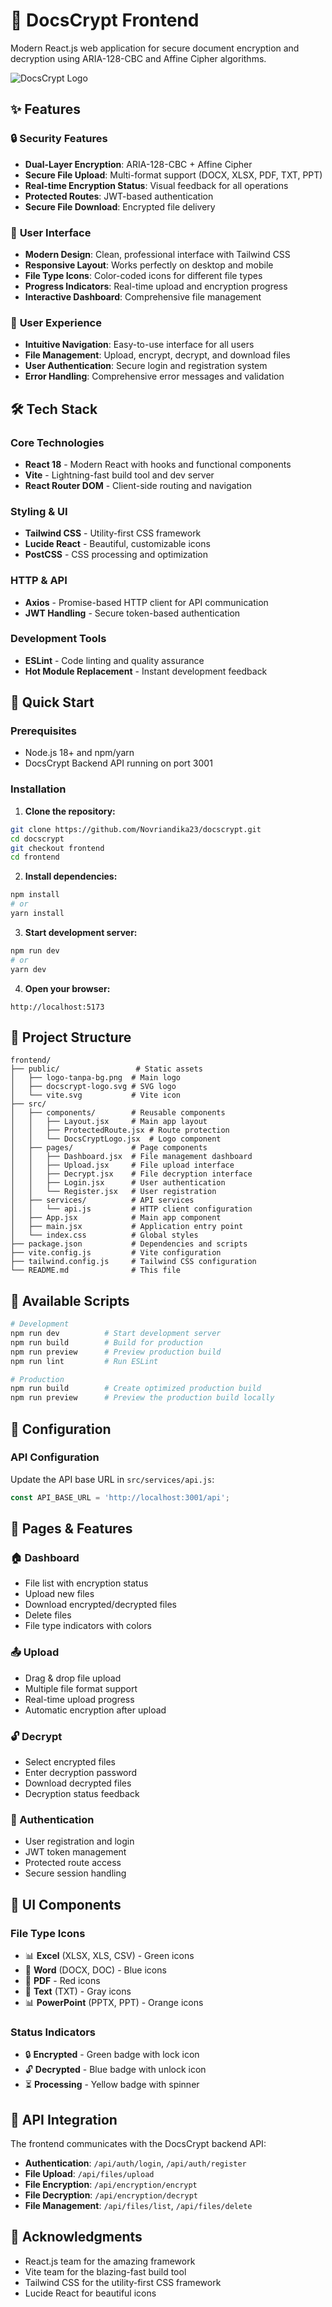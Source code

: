 # 🔐 DocsCrypt Frontend

Modern React.js web application for secure document encryption and decryption using ARIA-128-CBC and Affine Cipher algorithms.

![DocsCrypt Logo](public/logo-tanpa-bg.png)

## ✨ Features

### 🔒 **Security Features**
- **Dual-Layer Encryption**: ARIA-128-CBC + Affine Cipher
- **Secure File Upload**: Multi-format support (DOCX, XLSX, PDF, TXT, PPT)
- **Real-time Encryption Status**: Visual feedback for all operations
- **Protected Routes**: JWT-based authentication
- **Secure File Download**: Encrypted file delivery

### 🎨 **User Interface**
- **Modern Design**: Clean, professional interface with Tailwind CSS
- **Responsive Layout**: Works perfectly on desktop and mobile
- **File Type Icons**: Color-coded icons for different file types
- **Progress Indicators**: Real-time upload and encryption progress
- **Interactive Dashboard**: Comprehensive file management

### 📱 **User Experience**
- **Intuitive Navigation**: Easy-to-use interface for all users
- **File Management**: Upload, encrypt, decrypt, and download files
- **User Authentication**: Secure login and registration system
- **Error Handling**: Comprehensive error messages and validation

## 🛠️ Tech Stack

### **Core Technologies**
- **React 18** - Modern React with hooks and functional components
- **Vite** - Lightning-fast build tool and dev server
- **React Router DOM** - Client-side routing and navigation

### **Styling & UI**
- **Tailwind CSS** - Utility-first CSS framework
- **Lucide React** - Beautiful, customizable icons
- **PostCSS** - CSS processing and optimization

### **HTTP & API**
- **Axios** - Promise-based HTTP client for API communication
- **JWT Handling** - Secure token-based authentication

### **Development Tools**
- **ESLint** - Code linting and quality assurance
- **Hot Module Replacement** - Instant development feedback

## 🚀 Quick Start

### **Prerequisites**
- Node.js 18+ and npm/yarn
- DocsCrypt Backend API running on port 3001

### **Installation**

1. **Clone the repository:**
```bash
git clone https://github.com/Novriandika23/docscrypt.git
cd docscrypt
git checkout frontend
cd frontend
```

2. **Install dependencies:**
```bash
npm install
# or
yarn install
```

3. **Start development server:**
```bash
npm run dev
# or
yarn dev
```

4. **Open your browser:**
```
http://localhost:5173
```

## 📁 Project Structure

```
frontend/
├── public/                 # Static assets
│   ├── logo-tanpa-bg.png  # Main logo
│   ├── docscrypt-logo.svg # SVG logo
│   └── vite.svg           # Vite icon
├── src/
│   ├── components/        # Reusable components
│   │   ├── Layout.jsx     # Main app layout
│   │   ├── ProtectedRoute.jsx # Route protection
│   │   └── DocsCryptLogo.jsx  # Logo component
│   ├── pages/             # Page components
│   │   ├── Dashboard.jsx  # File management dashboard
│   │   ├── Upload.jsx     # File upload interface
│   │   ├── Decrypt.jsx    # File decryption interface
│   │   ├── Login.jsx      # User authentication
│   │   └── Register.jsx   # User registration
│   ├── services/          # API services
│   │   └── api.js         # HTTP client configuration
│   ├── App.jsx            # Main app component
│   ├── main.jsx           # Application entry point
│   └── index.css          # Global styles
├── package.json           # Dependencies and scripts
├── vite.config.js         # Vite configuration
├── tailwind.config.js     # Tailwind CSS configuration
└── README.md              # This file
```

## 🎯 Available Scripts

```bash
# Development
npm run dev          # Start development server
npm run build        # Build for production
npm run preview      # Preview production build
npm run lint         # Run ESLint

# Production
npm run build        # Create optimized production build
npm run preview      # Preview the production build locally
```

## 🔧 Configuration

### **API Configuration**
Update the API base URL in `src/services/api.js`:
```javascript
const API_BASE_URL = 'http://localhost:3001/api';
```

## 📱 Pages & Features

### **🏠 Dashboard**
- File list with encryption status
- Upload new files
- Download encrypted/decrypted files
- Delete files
- File type indicators with colors

### **📤 Upload**
- Drag & drop file upload
- Multiple file format support
- Real-time upload progress
- Automatic encryption after upload

### **🔓 Decrypt**
- Select encrypted files
- Enter decryption password
- Download decrypted files
- Decryption status feedback

### **🔐 Authentication**
- User registration and login
- JWT token management
- Protected route access
- Secure session handling

## 🎨 UI Components

### **File Type Icons**
- 📊 **Excel** (XLSX, XLS, CSV) - Green icons
- 📄 **Word** (DOCX, DOC) - Blue icons
- 📕 **PDF** - Red icons
- 📝 **Text** (TXT) - Gray icons
- 📊 **PowerPoint** (PPTX, PPT) - Orange icons

### **Status Indicators**
- 🔒 **Encrypted** - Green badge with lock icon
- 🔓 **Decrypted** - Blue badge with unlock icon
- ⏳ **Processing** - Yellow badge with spinner

## 🔗 API Integration

The frontend communicates with the DocsCrypt backend API:

- **Authentication**: `/api/auth/login`, `/api/auth/register`
- **File Upload**: `/api/files/upload`
- **File Encryption**: `/api/encryption/encrypt`
- **File Decryption**: `/api/encryption/decrypt`
- **File Management**: `/api/files/list`, `/api/files/delete`

## 🙏 Acknowledgments

- React.js team for the amazing framework
- Vite team for the blazing-fast build tool
- Tailwind CSS for the utility-first CSS framework
- Lucide React for beautiful icons
